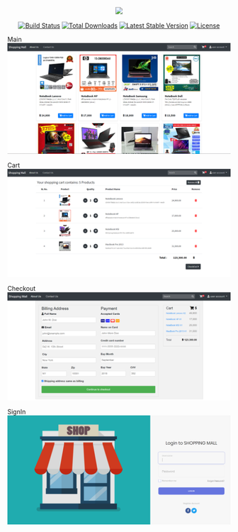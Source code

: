<p align="center"><img src="https://res.cloudinary.com/dtfbvvkyp/image/upload/v1566331377/laravel-logolockup-cmyk-red.svg" width="400"></p>

<p align="center">
<a href="https://travis-ci.org/laravel/framework"><img src="https://travis-ci.org/laravel/framework.svg" alt="Build Status"></a>
<a href="https://packagist.org/packages/laravel/framework"><img src="https://poser.pugx.org/laravel/framework/d/total.svg" alt="Total Downloads"></a>
<a href="https://packagist.org/packages/laravel/framework"><img src="https://poser.pugx.org/laravel/framework/v/stable.svg" alt="Latest Stable Version"></a>
<a href="https://packagist.org/packages/laravel/framework"><img src="https://poser.pugx.org/laravel/framework/license.svg" alt="License"></a>
</p>

Main
<br>
<img src="https://github.com/sjitprogrammer/ShoppingMall-Laravel/blob/master/public/app/images/shoppingmall_main.PNG" width="600">

Cart
<br>
<img src="https://github.com/sjitprogrammer/ShoppingMall-Laravel/blob/master/public/app/images/shoppingmall_cart.PNG" width="600">

Checkout
<br>
<img src="https://github.com/sjitprogrammer/ShoppingMall-Laravel/blob/master/public/app/images/shoppingmall_checkout.PNG" width="600">

SignIn
<br>
<img src="https://github.com/sjitprogrammer/ShoppingMall-Laravel/blob/master/public/app/images/shoppingmall_signin.PNG" width="600">
